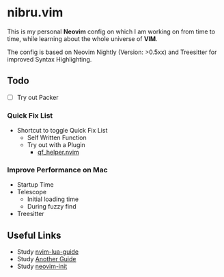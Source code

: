 # nibru.vim

This is my personal **Neovim** config on which I am working on from time to time, while learning about the whole universe of **VIM**.

The config is based on Neovim Nightly (Version: >0.5xx) and Treesitter for improved Syntax Highlighting.

## Todo
- [ ] Try out Packer

### Quick Fix List
- Shortcut to toggle Quick Fix List
  - Self Written Function
  - Try out with a Plugin 
    - [qf_helper.nvim](https://github.com/stevearc/qf_helper.nvim) 

### Improve Performance on Mac
- Startup Time
- Telescope
  - Initial loading time
  - During fuzzy find
- Treesitter 
  
## Useful Links
- Study [nvim-lua-guide](https://github.com/nanotee/nvim-lua-guide)
- Study [Another Guide](https://alpha2phi.medium.com/neovim-init-lua-e80f4f136030)
- Study [neovim-init](https://oroques.dev/notes/neovim-init/)
